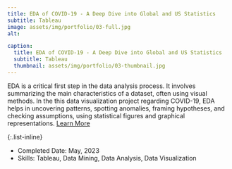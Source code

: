 ```yaml
---
title: EDA of COVID-19 - A Deep Dive into Global and US Statistics
subtitle: Tableau
image: assets/img/portfolio/03-full.jpg
alt: 

caption:
  title: EDA of COVID-19 - A Deep Dive into Global and US Statistics
  subtitle: Tableau
  thumbnail: assets/img/portfolio/03-thumbnail.jpg
---
```

EDA is a critical first step in the data analysis process. It involves summarizing the main characteristics of a dataset, often using visual methods. In the this data visualization project regarding COVID-19, EDA helps in uncovering patterns, spotting anomalies, framing hypotheses, and checking assumptions, using statistical figures and graphical representations. [Learn More](https://medium.com/@ivyyuqian.yang/eda-of-covid-19-a-deep-dive-into-global-and-us-statistics-9d89f9f1dfd3/)

{:.list-inline}
- Completed Date: May, 2023
- Skills: Tableau, Data Mining, Data Analysis, Data Visualization

